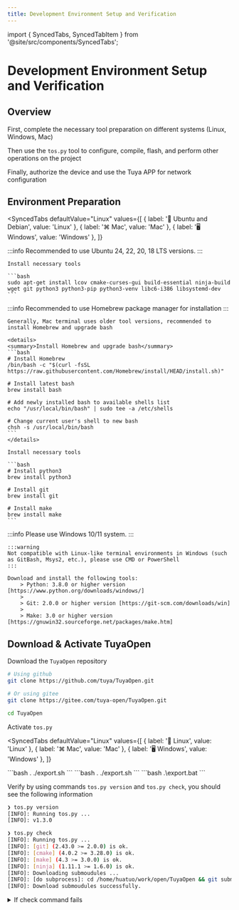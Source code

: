 ```yaml
---
title: Development Environment Setup and Verification
---
```


import { SyncedTabs, SyncedTabItem } from '@site/src/components/SyncedTabs';

# Development Environment Setup and Verification

## Overview

First, complete the necessary tool preparation on different systems (Linux, Windows, Mac)

Then use the `tos.py` tool to configure, compile, flash, and perform other operations on the project

Finally, authorize the device and use the Tuya APP for network configuration

## Environment Preparation

<SyncedTabs
  defaultValue="Linux"
  values={[
    { label: '🐧 Ubuntu and Debian', value: 'Linux' },
    { label: '⌘ Mac', value: 'Mac' },
    { label: '🖥️ Windows', value: 'Windows' },
  ]}
>

  <SyncedTabItem value="Linux">
    :::info
    Recommended to use Ubuntu 24, 22, 20, 18 LTS versions.
    :::

    Install necessary tools

    ```bash
    sudo apt-get install lcov cmake-curses-gui build-essential ninja-build wget git python3 python3-pip python3-venv libc6-i386 libsystemd-dev
    ```
  </SyncedTabItem>
  <SyncedTabItem value="Mac">
    :::info
    Recommended to use Homebrew package manager for installation
    :::

    Generally, Mac terminal uses older tool versions, recommended to install Homebrew and upgrade bash

    <details>
    <summary>Install Homebrew and upgrade bash</summary>
    ```bash
    # Install Homebrew
    /bin/bash -c "$(curl -fsSL https://raw.githubusercontent.com/Homebrew/install/HEAD/install.sh)"

    # Install latest bash
    brew install bash

    # Add newly installed bash to available shells list
    echo "/usr/local/bin/bash" | sudo tee -a /etc/shells

    # Change current user's shell to new bash
    chsh -s /usr/local/bin/bash
    ```
    </details>

    Install necessary tools

    ```bash
    # Install python3
    brew install python3

    # Install git
    brew install git

    # Install make
    brew install make
    ```
  </SyncedTabItem>
  <SyncedTabItem value="Windows">
    :::info
    Please use Windows 10/11 system.
    :::

    :::warning
    Not compatible with Linux-like terminal environments in Windows (such as GitBash, Msys2, etc.), please use CMD or PowerShell
    :::

    Download and install the following tools:
        > Python: 3.8.0 or higher version [https://www.python.org/downloads/windows/]
        >
        > Git: 2.0.0 or higher version [https://git-scm.com/downloads/win]
        >
        > Make: 3.0 or higher version [https://gnuwin32.sourceforge.net/packages/make.htm]
  </SyncedTabItem>
</SyncedTabs>

## Download & Activate TuyaOpen

Download the `TuyaOpen` repository

```bash
# Using github
git clone https://github.com/tuya/TuyaOpen.git

# Or using gitee
git clone https://gitee.com/tuya-open/TuyaOpen.git

cd TuyaOpen
```

Activate `tos.py`

<SyncedTabs
  defaultValue="Linux"
  values={[
    { label: '🐧 Linux', value: 'Linux' },
    { label: '⌘ Mac', value: 'Mac' },
    { label: '🖥️ Windows', value: 'Windows' },
  ]}
>
  <SyncedTabItem value="Linux">
    ```bash
    . ./export.sh
    ```
  </SyncedTabItem>
  <SyncedTabItem value="Mac">
    ```bash
    . ./export.sh
    ```
  </SyncedTabItem>
  <SyncedTabItem value="Windows">
    ```bash
    .\export.bat
    ```
  </SyncedTabItem>
</SyncedTabs>

Verify by using commands `tos.py version` and `tos.py check`, you should see the following information

```bash
❯ tos.py version
[INFO]: Running tos.py ...
[INFO]: v1.3.0

❯ tos.py check
[INFO]: Running tos.py ...
[INFO]: [git] (2.43.0 >= 2.0.0) is ok.
[INFO]: [cmake] (4.0.2 >= 3.28.0) is ok.
[INFO]: [make] (4.3 >= 3.0.0) is ok.
[INFO]: [ninja] (1.11.1 >= 1.6.0) is ok.
[INFO]: Downloading submoudules ...
[INFO]: [do subprocess]: cd /home/huatuo/work/open/TuyaOpen && git submodule update --init
[INFO]: Download submoudules successfully.
```

<details>
<summary>If check command fails</summary>
```bash
# Tool validation fails, please install or upgrade corresponding tools

# Submodules download fails, manually execute git command
git submodule update --init
```
</details>

Use the following command to deactivate `tos.py`

<SyncedTabs
  defaultValue="Linux"
  values={[
    { label: '🐧 Linux', value: 'Linux' },
    { label: '⌘ Mac', value: 'Mac' },
    { label: '🖥️ Windows', value: 'Windows' },
  ]}
>
  <SyncedTabItem value="Linux">
    ```bash
    deactivate
    ```
  </SyncedTabItem>
  <SyncedTabItem value="Mac">
    ```bash
    deactivate
    ```
  </SyncedTabItem>
  <SyncedTabItem value="Windows">
    ```bash
    exit
    ```
  </SyncedTabItem>
</SyncedTabs>

For more detailed information about `tos.py`, you can use the command `tos.py --help` to view

Or check [tos.py Tool Usage](https://tuyaopen.ai)

## Project Operations

### Select Project

In TuyaOpen, compilable projects can be selected from `apps` and `example` directories

Here we use `switch_demo` as an example

Enter the project directory

```bash
cd apps/tuya_cloud/switch_demo
```

### Configure Project

Use command `tos.py config choice` to configure the project

This command will provide verified configuration options, users can select based on their hardware devices

```bash
❯ tos.py config choice
[INFO]: Running tos.py ...
[INFO]: Fullclean success.
--------------------
1. LN882H.config
2. EWT103-W15.config
3. Ubuntu.config
4. ESP32-C3.config
5. ESP32-S3.config
6. ESP32.config
7. T3.config
8. T5AI.config
9. T2.config
10. BK7231X.config
--------------------
Input "q" to exit.
Choice config file:
```

Here we use Tuya T5 series development board as an example, select `T5AI.config`

### Build Artifacts

Build the project using command `tos.py build`

```bash
❯ tos.py build
...
[INFO]: ******************************
[INFO]: /xxx/TuyaOpen/apps/tuya_cloud/switch_demo/.build/bin/switch_demo_QIO_1.0.0.bin
[INFO]: ******************************
[INFO]: ******* Build Success ********
[INFO]: ******************************

```

### Clean Artifacts

Clean compilation cache using command `tos.py clen` or `tos.py clean -f` (deep clean)

```bash
❯ tos.py clean -f
[INFO]: Running tos.py ...
[INFO]: Fullclean success.
```

## Flashing, Logging and Authorization

### Flashing

Connect the device to PC, if using virtual machine, please map the serial port to the virtual machine

:::tip
For Linux / Mac users, you need to enable serial port usage permissions, execute command

`sudo usermod -aG dialout $USER`

and restart the system
:::

Flash the firmware using command `tos.py flash`, and select the flashing port

If there are multiple serial ports, you can try them one by one

```bash
❯ tos.py flash
[INFO]: Run Tuya Uart Tool.
[INFO]: Use default baudrate: [921600]
[INFO]: Use default start address: [0x00]
--------------------
1. /dev/ttyACM1
2. /dev/ttyACM0
--------------------
Select serial port: 2
[INFO]: Waiting Reset ...
[INFO]: unprotect flash OK.
[INFO]: sync baudrate 921600 success
Erasing: ━━━━━━━━━━━━━━━━━━━━━━━━━━━━━━━━━━━━━━━━ 100% 5 bytes/s   0:00:07 / 0:00:00
[INFO]: Erase flash success
Writing: ━━━━━━━━━━━━━━━━━━━━━━━━━━━━━━━━━━━━━━━╸ 100% 12 bytes/s ⠸ 0:00:38 / 0:00:01
[INFO]: Write flash success
[INFO]: CRC check success
[INFO]: Reboot done
[INFO]: Flash write success.
```

<details>
<summary>If you see `Port [xxx] may be busy` prompt</summary>

You can wait for about 1 minute and try again

For different virtual machines and serial port chips, the mapping process takes different time
</details>

### Logging

View logs using command `tos.py monitor`, and select the log port

If you want to view complete logs, you can manually reset the device after the command

```bash
❯ tos.py monitor
[INFO]: Run Tuya Uart Tool.
--------------------
1. /dev/ttyACM1
2. /dev/ttyACM0
--------------------
Select serial port: 1
[INFO]: Open Monitor. (Quit: Ctrl+c)
[01-01 00:03:25 ty D][tuya_health.c:75] feed watchdog
[01-01 00:03:35 ty D][tuya_health.c:75] feed watchdog
[01-01 00:03:45 ty D][tuya_health.c:75] feed watchdog
[01-01 00:03:55 ty D][tuya_health.c:75] feed watchdog
```

Exit log viewing by pressing `Ctrl+c`, then press Enter

```bash
^C[INFO]: Press "Entry" ...

[INFO]: Monitor exit.
```

### Authorization

For information about authorization codes, please check [Authorization Code Description](https://tuyaopen.ai)

Two authorization methods are provided

1. Authorization Command

    Use command `tos.py monitor -b 115200`

    :::tip
    Here select the serial port used during flashing
    :::

    Input interactive command, `auth`, press Enter

    You will get the following information

    ```bash
    [INFO]: Run Tuya Uart Tool.
    --------------------
    1. /dev/ttyACM1
    2. /dev/ttyACM0
    --------------------
    Select serial port: 2
    [INFO]: Open Monitor. (Quit: Ctrl+c)
    auth
    auth
    Use like: auth uuidxxxxxxxxxxxxxxxx keyxxxxxxxxxxxxxxxxxxxxxxxxxxxxx
    tuya>
    ```

    According to the prompt, use `auth` to write `uuid` and `authkey`

    ```bash
    tuya>
    auth uuid9f6a6xxxxxxxxxxx cGuDnU2YxjHJldjxxxxxxxxxxxxxxxxx
    auth uuid9f6a6xxxxxxxxxxx cGuDnU2YxjHJldjxxxxxxxxxxxxxxxxx
    Authorization write succeeds.
    ```

    If the device doesn't support authorization command, use method 2 to configure authorization information

2. Modify Header File

    Find the `tuya_config.h` file in the project path

    The file location may vary depending on the selected project, in `src` or `include` directory

    Modify the authorization information configuration in the file, such as

    ```c++
    #define TUYA_OPENSDK_UUID      "uuidxxxxxxxxxxxxxxxx"                    // Please change the correct uuid
    #define TUYA_OPENSDK_AUTHKEY   "keyxxxxxxxxxxxxxxxxxxxxxxxxxxxxx"        // Please change the correct authkey
    ```

    Recompile, flash, and start the device

## Device Network Configuration

[Device Network Configuration Guide](./device-network-configuration.md)

## Common Issues

- Flashing always fails on Mac system

    Refer to [MAC CH34X Installation](https://tuyaopen.ai)
